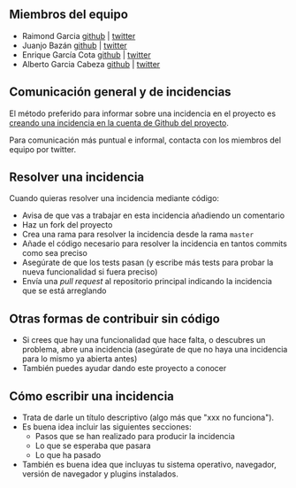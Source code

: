 ## Miembros del equipo

* Raimond Garcia [github](https://github.com/voodoorai2000) | [twitter](https://twitter.com/voodoorai2000)
* Juanjo Bazán [github](https://github.com/xuanxu) | [twitter](https://twitter.com/xuanxu)
* Enrique García Cota [github](https://github.com/kikito) | [twitter](https://twitter.com/otikik)
* Alberto Garcia Cabeza [github](https://github.com/decabeza) | [twitter](https://twitter.com/decabeza)

## Comunicación general y de incidencias

El método preferido para informar sobre una incidencia en el proyecto es [creando una incidencia en la cuenta de Github del proyecto](https://github.com/AyuntamientoMadrid/participacion/issues/new).

Para comunicación más puntual e informal, contacta con los miembros del equipo por twitter.

## Resolver una incidencia

Cuando quieras resolver una incidencia mediante código:

* Avisa de que vas a trabajar en esta incidencia añadiendo un comentario
* Haz un fork del proyecto
* Crea una rama para resolver la incidencia desde la rama `master`
* Añade el código necesario para resolver la incidencia en tantos commits como sea preciso
* Asegúrate de que los tests pasan (y escribe más tests para probar la nueva funcionalidad si fuera preciso)
* Envía una *pull request* al repositorio principal indicando la incidencia que se está arreglando

## Otras formas de contribuir sin código

* Si crees que hay una funcionalidad que hace falta, o descubres un problema, abre una incidencia (asegúrate de que
  no haya una incidencia para lo mismo ya abierta antes)
* También puedes ayudar dando este proyecto a conocer

## Cómo escribir una incidencia

* Trata de darle un título descriptivo (algo más que "xxx no funciona").
* Es buena idea incluir las siguientes secciones:
  * Pasos que se han realizado para producir la incidencia
  * Lo que se esperaba que pasara
  * Lo que ha pasado
* También es buena idea que incluyas tu sistema operativo, navegador, versión de navegador y plugins instalados.
